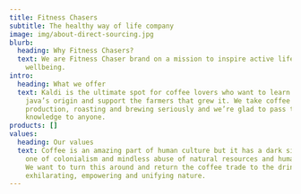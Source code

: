 ```yaml
---
title: Fitness Chasers
subtitle: The healthy way of life company
image: img/about-direct-sourcing.jpg
blurb:
  heading: Why Fitness Chasers?
  text: We are Fitness Chaser brand on a mission to inspire active lifestyle and
    wellbeing.
intro:
  heading: What we offer
  text: Kaldi is the ultimate spot for coffee lovers who want to learn about their
    java’s origin and support the farmers that grew it. We take coffee
    production, roasting and brewing seriously and we’re glad to pass that
    knowledge to anyone.
products: []
values:
  heading: Our values
  text: Coffee is an amazing part of human culture but it has a dark side too –
    one of colonialism and mindless abuse of natural resources and human lives.
    We want to turn this around and return the coffee trade to the drink’s
    exhilarating, empowering and unifying nature.
---
```

